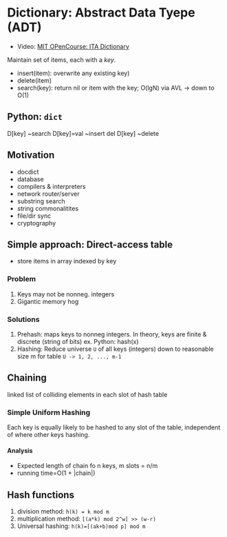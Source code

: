 # Dictionary: Abstract Data Tyepe (ADT)

* Video: [MIT OPenCourse: ITA Dictionary](https://www.youtube.com/watch?v=0M_kIqhwbFo&list=PLUl4u3cNGP61Oq3tWYp6V_F-5jb5L2iHb&index=8)

Maintain set of items, each with a *key*.

- insert(item): overwrite any existing key)
- delete(item)
- search(key): return nil or item with the key; O(lgN) via AVL -> down to O(1)

## Python: `dict`

D[key] ~search
D[key]=val ~insert
del D[key] ~delete

## Motivation

- docdict
- database
- compilers & interpreters
- network router/server
- substring search
- string commonalitites
- file/dir sync
- cryptography

## Simple approach: Direct-access table

- store items in array indexed by key

### Problem
1. Keys may not be nonneg. integers
2. Gigantic memory hog

### Solutions

1. Prehash: maps keys to nonneg integers. In theory, keys are finite & discrete (string of bits) ex. Python: hash(x)
2. Hashing: Reduce universe `U` of all keys (integers) down to reasonable size m for table `U -> 1, 2, ..., m-1`

## Chaining

linked list of colliding elements in each slot of hash table

### Simple Uniform Hashing

Each key is equally likely to be hashed to any slot of the table, independent of where other keys hashing.

#### Analysis

- Expected length of chain fo n keys, m slots = n/m
- running time=O(1 + |chain|)

## Hash functions

1. division method: `h(k) = k mod m`
2. multiplication method: `[(a*k) mod 2^w] >> (w-r)`
3. Universal hashing: `h(k)=[(ak+b)mod p] mod m`

